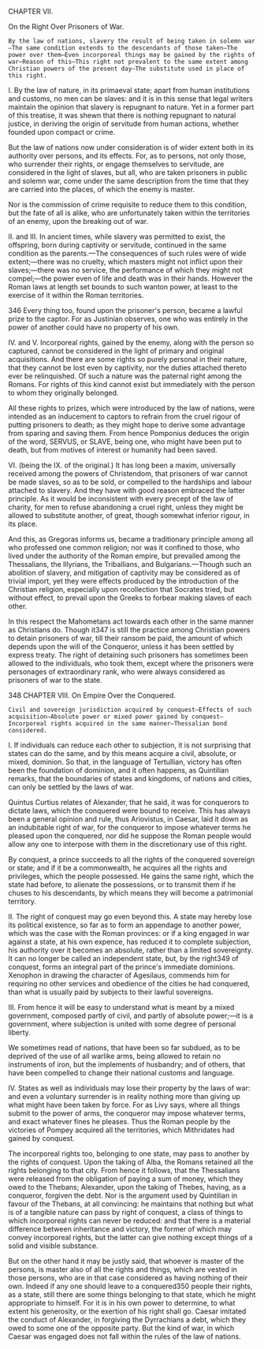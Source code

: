 CHAPTER VII.

On the Right Over Prisoners of War.

    By the law of nations, slavery the result of being taken in solemn war—The same condition extends to the descendants of those taken—The power over them—Even incorporeal things may be gained by the rights of war—Reason of this—This right not prevalent to the same extent among Christian powers of the present day—The substitute used in place of this right.

I. By the law of nature, in its primaeval state; apart from human institutions and customs, no men can be slaves: and it is in this sense that legal writers maintain the opinion that slavery is repugnant to nature. Yet in a former part of this treatise, it was shewn that there is nothing repugnant to natural justice, in deriving the origin of servitude from human actions, whether founded upon compact or crime.

But the law of nations now under consideration is of wider extent both in its authority over persons, and its effects. For, as to persons, not only those, who surrender their rights, or engage themselves to servitude, are considered in the light of slaves, but all, who are taken prisoners in public and solemn war, come under the same description from the time that they are carried into the places, of which the enemy is master.

Nor is the commission of crime requisite to reduce them to this condition, but the fate of all is alike, who are unfortunately taken within the territories of an enemy, upon the breaking out of war.

II. and III. In ancient times, while slavery was permitted to exist, the offspring, born during captivity or servitude, continued in the same condition as the parents.—The consequences of such rules were of wide extent;—there was no cruelty, which masters might not inflict upon their slaves;—there was no service, the performance of which they might not compel;—the power even of life and death was in their hands. However the Roman laws at length set bounds to such wanton power, at least to the exercise of it within the Roman territories.

346 Every thing too, found upon the prisoner's person, became a lawful prize to the captor. For as Justinian observes, one who was entirely in the power of another could have no property of his own.

IV. and V. Incorporeal rights, gained by the enemy, along with the person so captured, cannot be considered in the light of primary and original acquisitions. And there are some rights so purely personal in their nature, that they cannot be lost even by captivity, nor the duties attached thereto ever be relinquished. Of such a nature was the paternal right among the Romans. For rights of this kind cannot exist but immediately with the person to whom they originally belonged.

All these rights to prizes, which were introduced by the law of nations, were intended as an inducement to captors to refrain from the cruel rigour of putting prisoners to death; as they might hope to derive some advantage from sparing and saving them. From hence Pomponius deduces the origin of the word, SERVUS, or SLAVE, being one, who might have been put to death, but from motives of interest or humanity had been saved.

VI. (being the IX. of the original.) It has long been a maxim, universally received among the powers of Christendom, that prisoners of war cannot be made slaves, so as to be sold, or compelled to the hardships and labour attached to slavery. And they have with good reason embraced the latter principle. As it would be inconsistent with every precept of the law of charity, for men to refuse abandoning a cruel right, unless they might be allowed to substitute another, of great, though somewhat inferior rigour, in its place.

And this, as Gregoras informs us, became a traditionary principle among all who professed one common religion; nor was it confined to those, who lived under the authority of the Roman empire, but prevailed among the Thessalians, the Illyrians, the Triballians, and Bulgarians.—Though such an abolition of slavery, and mitigation of captivity may be considered as of trivial import, yet they were effects produced by the introduction of the Christian religion, especially upon recollection that Socrates tried, but without effect, to prevail upon the Greeks to forbear making slaves of each other.

In this respect the Mahometans act towards each other in the same manner as Christians do. Though it347 is still the practice among Christian powers to detain prisoners of war, till their ransom be paid, the amount of which depends upon the will of the Conqueror, unless it has been settled by express treaty. The right of detaining such prisoners has sometimes been allowed to the individuals, who took them, except where the prisoners were personages of extraordinary rank, who were always considered as prisoners of war to the state.

348
CHAPTER VIII.
On Empire Over the Conquered.

    Civil and sovereign jurisdiction acquired by conquest—Effects of such acquisition—Absolute power or mixed power gained by conquest—Incorporeal rights acquired in the same manner—Thessalian bond considered.

I. If individuals can reduce each other to subjection, it is not surprising that states can do the same, and by this means acquire a civil, absolute, or mixed, dominion. So that, in the language of Tertullian, victory has often been the foundation of dominion, and it often happens, as Quintilian remarks, that the boundaries of states and kingdoms, of nations and cities, can only be settled by the laws of war.

Quintus Curtius relates of Alexander, that he said, it was for conquerors to dictate laws, which the conquered were bound to receive. This has always been a general opinion and rule, thus Ariovistus, in Caesar, laid it down as an indubitable right of war, for the conqueror to impose whatever terms he pleased upon the conquered, nor did he suppose the Roman people would allow any one to interpose with them in the discretionary use of this right.

By conquest, a prince succeeds to all the rights of the conquered sovereign or state; and if it be a commonwealth, he acquires all the rights and privileges, which the people possessed. He gains the same right, which the state had before, to alienate the possessions, or to transmit them if he chuses to his descendants, by which means they will become a patrimonial territory.

II. The right of conquest may go even beyond this. A state may hereby lose its political existence, so far as to form an appendage to another power, which was the case with the Roman provinces: or if a king engaged in war against a state, at his own expence, has reduced it to complete subjection, his authority over it becomes an absolute, rather than a limited sovereignty. It can no longer be called an independent state, but, by the right349 of conquest, forms an integral part of the prince's immediate dominions. Xenophon in drawing the character of Agesilaus, commends him for requiring no other services and obedience of the cities he had conquered, than what is usually paid by subjects to their lawful sovereigns.

III. From hence it will be easy to understand what is meant by a mixed government, composed partly of civil, and partly of absolute power;—it is a government, where subjection is united with some degree of personal liberty.

We sometimes read of nations, that have been so far subdued, as to be deprived of the use of all warlike arms, being allowed to retain no instruments of iron, but the implements of husbandry; and of others, that have been compelled to change their national customs and language.

IV. States as well as individuals may lose their property by the laws of war: and even a voluntary surrender is in reality nothing more than giving up what might have been taken by force. For as Livy says, where all things submit to the power of arms, the conqueror may impose whatever terms, and exact whatever fines he pleases. Thus the Roman people by the victories of Pompey acquired all the territories, which Mithridates had gained by conquest.

The incorporeal rights too, belonging to one state, may pass to another by the rights of conquest. Upon the taking of Alba, the Romans retained all the rights belonging to that city. From hence it follows, that the Thessalians were released from the obligation of paying a sum of money, which they owed to the Thebans; Alexander, upon the taking of Thebes, having, as a conqueror, forgiven the debt. Nor is the argument used by Quintilian in favour of the Thebans, at all convincing: he maintains that nothing but what is of a tangible nature can pass by right of conquest, a class of things to which incorporeal rights can never be reduced: and that there is a material difference between inheritance and victory, the former of which may convey incorporeal rights, but the latter can give nothing except things of a solid and visible substance.

But on the other hand it may be justly said, that whoever is master of the persons, is master also of all the rights and things, which are vested in those persons, who are in that case considered as having nothing of their own. Indeed if any one should leave to a conquered350 people their rights, as a state, still there are some things belonging to that state, which he might appropriate to himself. For it is in his own power to determine, to what extent his generosity, or the exertion of his right shall go. Caesar imitated the conduct of Alexander, in forgiving the Dyrrachians a debt, which they owed to some one of the opposite party. But the kind of war, in which Caesar was engaged does not fall within the rules of the law of nations.


